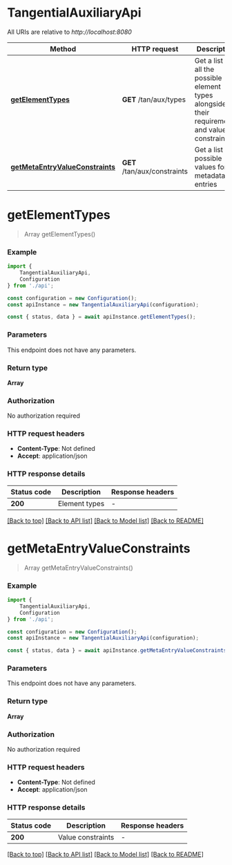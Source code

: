 # TangentialAuxiliaryApi

All URIs are relative to *http://localhost:8080*

|Method | HTTP request | Description|
|------------- | ------------- | -------------|
|[**getElementTypes**](#getelementtypes) | **GET** /tan/aux/types | Get a list of all the possible element types alongside their requirements and value constraints|
|[**getMetaEntryValueConstraints**](#getmetaentryvalueconstraints) | **GET** /tan/aux/constraints | Get a list of possible values for all metadata entries|

# **getElementTypes**
> Array<ElementTypeRequirement> getElementTypes()


### Example

```typescript
import {
    TangentialAuxiliaryApi,
    Configuration
} from './api';

const configuration = new Configuration();
const apiInstance = new TangentialAuxiliaryApi(configuration);

const { status, data } = await apiInstance.getElementTypes();
```

### Parameters
This endpoint does not have any parameters.


### Return type

**Array<ElementTypeRequirement>**

### Authorization

No authorization required

### HTTP request headers

 - **Content-Type**: Not defined
 - **Accept**: application/json


### HTTP response details
| Status code | Description | Response headers |
|-------------|-------------|------------------|
|**200** | Element types |  -  |

[[Back to top]](#) [[Back to API list]](../README.md#documentation-for-api-endpoints) [[Back to Model list]](../README.md#documentation-for-models) [[Back to README]](../README.md)

# **getMetaEntryValueConstraints**
> Array<GetMetaEntryValueConstraints200ResponseInner> getMetaEntryValueConstraints()


### Example

```typescript
import {
    TangentialAuxiliaryApi,
    Configuration
} from './api';

const configuration = new Configuration();
const apiInstance = new TangentialAuxiliaryApi(configuration);

const { status, data } = await apiInstance.getMetaEntryValueConstraints();
```

### Parameters
This endpoint does not have any parameters.


### Return type

**Array<GetMetaEntryValueConstraints200ResponseInner>**

### Authorization

No authorization required

### HTTP request headers

 - **Content-Type**: Not defined
 - **Accept**: application/json


### HTTP response details
| Status code | Description | Response headers |
|-------------|-------------|------------------|
|**200** | Value constraints |  -  |

[[Back to top]](#) [[Back to API list]](../README.md#documentation-for-api-endpoints) [[Back to Model list]](../README.md#documentation-for-models) [[Back to README]](../README.md)

